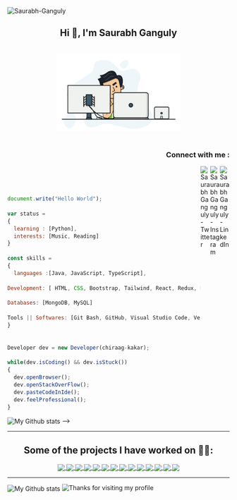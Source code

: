 <p align="left"> <img src="https://komarev.com/ghpvc/?username=Saurabh8657" alt="Saurabh-Ganguly" /> </p>

<h2 align="center">Hi 👋, I'm Saurabh Ganguly</h1>
<p align="center">
<br><img src="https://github.com/Saurabh8657/Saurabh8657/blob/main/hadder.gif" width="280px"><br><br>
</p>
<h3 align="right">Connect with me :</h3>
<a href="https://www.linkedin.com/in/saurabh-ganguly/">
  <img align="right" alt="Saurabh Ganguly - LinkedIn" width="22px" src="https://upload.wikimedia.org/wikipedia/commons/thumb/e/e9/Linkedin_icon.svg/256px-Linkedin_icon.svg.png"/>
</a>
<a href="https://www.instagram.com/sauravganguly_9/">
  <img align="right" alt="Saurabh Ganguly - Instagram" width="22px" src="https://cdn.jsdelivr.net/npm/simple-icons@v3/icons/instagram.svg"/>
</a>
<a href="https://twitter.com/sauravganguly_9">
  <img align="right" alt="Saurabh Ganguly - Twitter" width="22px" src="https://upload.wikimedia.org/wikipedia/sco/9/9f/Twitter_bird_logo_2012.svg"/>
</a>
<br/>
<br/>



```js

document.write("Hello World");

var status = 
{ 
  learning : [Python],
  interests: [Music, Reading]
}

const skills = 
{
  languages :[Java, JavaScript, TypeScript],
  
Development: [ HTML, CSS, Bootstrap, Tailwind, React, Redux, Express, Chakra UI ]

Databases: [MongoDB, MySQL]

Tools || Softwares: [Git Bash, GitHub, Visual Studio Code, Vercel]
}


Developer dev = new Developer(chiraag-kakar);

while(dev.isCoding() && dev.isStuck())  
{
  dev.openBrowser();
  dev.openStackOverFlow();
  dev.pasteCodeInIde();
  dev.feelProfessional();
}


```

 <img alt="My Github stats" align="center" border-radius="40px" width="800px" height="200px" src="https://github-readme-stats.vercel.app/api?username=Saurabh8657&count_private=true&show_icons=true&hide_border=true&theme=react" href="https://github.com/chiraag-kakar"/> -->


---


<h2 align="center">Some of the projects I have worked on 👨‍💻:</h2>


<center>
<a href="https://github.com/chiraag-kakar/Crack-Buzz">
  <img align="center" src="https://github-readme-stats.vercel.app/api/pin/?username=chiraag-kakar&repo=Crack-Buzz&theme=ayu-mirage&layout=compact" />
</a>
<a href="https://github.com/chiraag-kakar/sharenlearn">
  <img align="center" src="https://github-readme-stats.vercel.app/api/pin/?username=chiraag-kakar&repo=sharenlearn&theme=ayu-mirage&layout=compact" />
</a>
<a href="https://github.com/chiraag-kakar/getjobs">
  <img align="center" src="https://github-readme-stats.vercel.app/api/pin/?username=chiraag-kakar&repo=getjobs&theme=react&layout=compact" />
</a>
<a href="https://github.com/chiraag-kakar/moviebuzz">
  <img align="center" src="https://github-readme-stats.vercel.app/api/pin/?username=chiraag-kakar&repo=moviebuzz&theme=react&layout=compact" />
</a>
<a href="https://github.com/chiraag-kakar/My-Django-Blog">
  <img align="center" src="https://github-readme-stats.vercel.app/api/pin/?username=chiraag-kakar&repo=My-Django-Blog&theme=dark&layout=compact" />
</a>
<a href="https://github.com/chiraag-kakar/RailsBlog">
  <img align="center" src="https://github-readme-stats.vercel.app/api/pin/?username=chiraag-kakar&repo=RailsBlog&theme=dark&layout=compact" />
</a>
<a href="https://github.com/chiraag-kakar/Netclone">
  <img align="center" src="https://github-readme-stats.vercel.app/api/pin/?username=chiraag-kakar&repo=Netclone&theme=dracula&layout=compact" />
</a>
<a href="https://github.com/chiraag-kakar/contactme">
  <img align="center" src="https://github-readme-stats.vercel.app/api/pin/?username=chiraag-kakar&repo=contactme&theme=dracula&layout=compact" />
</a>
<a href="https://github.com/chiraag-kakar/PyAutomation">
  <img align="center" src="https://github-readme-stats.vercel.app/api/pin/?username=chiraag-kakar&repo=PyAutomation&theme=slateorange&layout=compact" />
</a>
<a href="https://github.com/chiraag-kakar/scholarscraper">
  <img align="center" src="https://github-readme-stats.vercel.app/api/pin/?username=chiraag-kakar&repo=scholarscraper&theme=slateorange&layout=compact" />
</a>
<a href="https://github.com/chiraag-kakar/theflaskestate">
  <img align="center" src="https://github-readme-stats.vercel.app/api/pin/?username=chiraag-kakar&repo=theflaskestate&theme=midnight-purple&layout=compact" />
</a>
<a href="https://github.com/chiraag-kakar/todo-api">
  <img align="center" src="https://github-readme-stats.vercel.app/api/pin/?username=chiraag-kakar&repo=todo-api&theme=midnight-purple&layout=compact" />
</a>
<a href="https://github.com/chiraag-kakar/predict">
  <img align="center" src="https://github-readme-stats.vercel.app/api/pin/?username=chiraag-kakar&repo=predict&theme=omni&layout=compact" />
</a>
<a href="https://github.com/chiraag-kakar/music">
  <img align="center" src="https://github-readme-stats.vercel.app/api/pin/?username=chiraag-kakar&repo=music&theme=omni&layout=compact" />
</a>
</center>


---

<img alt="My Github stats" align="center" border-radius="40px" width="800px" height="200px" src="https://github-readme-streak-stats.herokuapp.com/?user=chiraag-kakar&layout=compact" alt="saurav-skl" />
<img height="120" alt="Thanks for visiting my profile" width="100%" src="https://github.com/dibyendu415/dibyendu415/blob/master/marquee.svg" />


